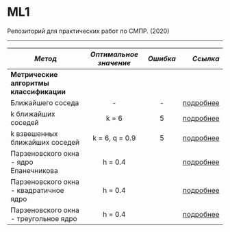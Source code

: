 # ML1
Репозиторий для практических работ по СМПР. (2020)

---

| ***Метод***   |      ***Оптимальное значение***      | ***Ошибка*** |  ***Ссылка*** |
|---------|:------------------------------:|:--------:|--------:|
| **Метрические алгоритмы классификации** |
| Ближайшего соседа                       | -              | - | [подробнее](https://github.com/Vector232/ML1/tree/master/1NN) |
| k ближайших соседей                     | k = 6          | 5 |[подробнее](https://github.com/Vector232/ML1/tree/master/kNN) |
| k взвешенных ближайших соседей          | k = 6, q = 0.9 | 5 | [подробнее](https://github.com/Vector232/ML1/tree/master/kwNN) |
| Парзеновского окна - ядро Епанечникова  | h = 0.4        |   | [подробнее](https://github.com/Vector232/ML1/tree/master/PW) |
| Парзеновского окна - квадратичное ядро  | h = 0.4        |   | [подробнее](https://github.com/Vector232/ML1/tree/master/PW) |
| Парзеновского окна - треугольное ядро   | h = 0.4        |   | [подробнее](https://github.com/Vector232/ML1/tree/master/PW) |
